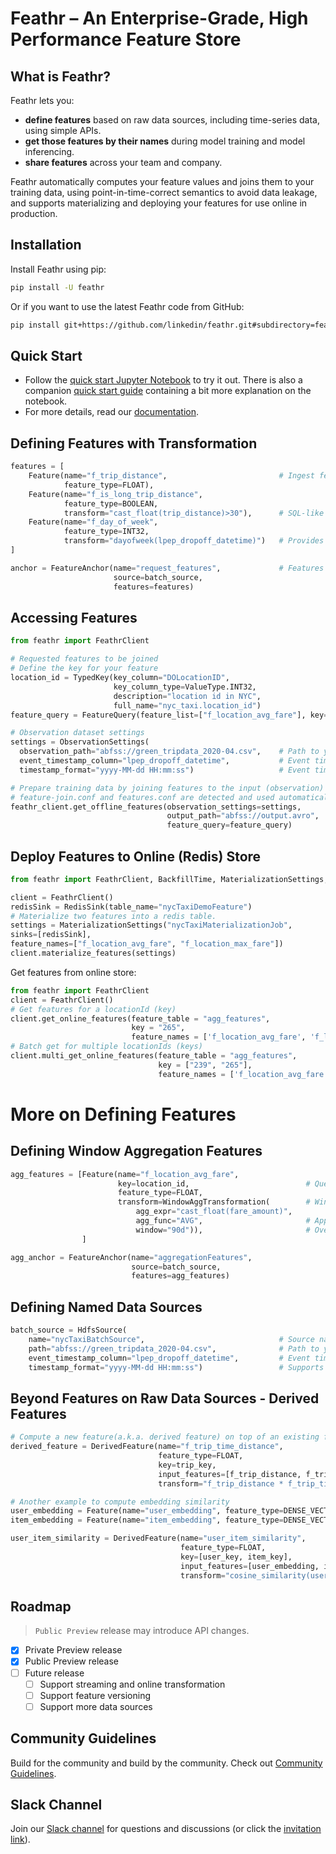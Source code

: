 # Feathr – An Enterprise-Grade, High Performance Feature Store

## What is Feathr?

Feathr lets you:

- **define features** based on raw data sources, including time-series data, using simple APIs.
- **get those features by their names** during model training and model inferencing.
- **share features** across your team and company.

Feathr automatically computes your feature values and joins them to your training data, using point-in-time-correct semantics to avoid data leakage, and supports materializing and deploying your features for use online in production.

## Installation

Install Feathr using pip:

```bash
pip install -U feathr
```

Or if you want to use the latest Feathr code from GitHub:

```bash
pip install git+https://github.com/linkedin/feathr.git#subdirectory=feathr_project
```

## Quick Start

- Follow the [quick start Jupyter Notebook](./feathr_project/feathrcli/data/feathr_user_workspace/nyc_driver_demo.ipynb) to try it out. There is also a companion [quick start guide](./docs/quickstart.md) containing a bit more explanation on the notebook.
- For more details, read our [documentation](https://linkedin.github.io/feathr/).

## Defining Features with Transformation

```python
features = [
    Feature(name="f_trip_distance",                         # Ingest feature data as-is
            feature_type=FLOAT),
    Feature(name="f_is_long_trip_distance",
            feature_type=BOOLEAN,
            transform="cast_float(trip_distance)>30"),      # SQL-like syntax to transform raw data into feature
    Feature(name="f_day_of_week",
            feature_type=INT32,
            transform="dayofweek(lpep_dropoff_datetime)")   # Provides built-in transformation
]

anchor = FeatureAnchor(name="request_features",             # Features anchored on same source
                       source=batch_source,
                       features=features)
```

## Accessing Features

```python
from feathr import FeathrClient

# Requested features to be joined
# Define the key for your feature
location_id = TypedKey(key_column="DOLocationID",
                       key_column_type=ValueType.INT32,
                       description="location id in NYC",
                       full_name="nyc_taxi.location_id")
feature_query = FeatureQuery(feature_list=["f_location_avg_fare"], key=[location_id])

# Observation dataset settings
settings = ObservationSettings(
  observation_path="abfss://green_tripdata_2020-04.csv",    # Path to your observation data
  event_timestamp_column="lpep_dropoff_datetime",           # Event timepstamp field for your data, optional
  timestamp_format="yyyy-MM-dd HH:mm:ss")                   # Event timestamp format， optional

# Prepare training data by joining features to the input (observation) data.
# feature-join.conf and features.conf are detected and used automatically.
feathr_client.get_offline_features(observation_settings=settings,
                                   output_path="abfss://output.avro",
                                   feature_query=feature_query)
```

## Deploy Features to Online (Redis) Store

```python
from feathr import FeathrClient, BackfillTime, MaterializationSettings, RedisSink

client = FeathrClient()
redisSink = RedisSink(table_name="nycTaxiDemoFeature")
# Materialize two features into a redis table.
settings = MaterializationSettings("nycTaxiMaterializationJob",
sinks=[redisSink],
feature_names=["f_location_avg_fare", "f_location_max_fare"])
client.materialize_features(settings)

```

Get features from online store:

```python
from feathr import FeathrClient
client = FeathrClient()
# Get features for a locationId (key)
client.get_online_features(feature_table = "agg_features",
                           key = "265",
                           feature_names = ['f_location_avg_fare', 'f_location_max_fare'])
# Batch get for multiple locationIds (keys)
client.multi_get_online_features(feature_table = "agg_features",
                                 key = ["239", "265"],
                                 feature_names = ['f_location_avg_fare', 'f_location_max_fare'])
```

# More on Defining Features

## Defining Window Aggregation Features

```python
agg_features = [Feature(name="f_location_avg_fare",
                        key=location_id,                          # Query/join key of the feature(group)
                        feature_type=FLOAT,
                        transform=WindowAggTransformation(        # Window Aggregation transformation
                            agg_expr="cast_float(fare_amount)",
                            agg_func="AVG",                       # Apply average aggregation over the window
                            window="90d")),                       # Over a 90-day window
                ]

agg_anchor = FeatureAnchor(name="aggregationFeatures",
                           source=batch_source,
                           features=agg_features)
```

## Defining Named Data Sources

```python
batch_source = HdfsSource(
    name="nycTaxiBatchSource",                              # Source name to enrich your metadata
    path="abfss://green_tripdata_2020-04.csv",              # Path to your data
    event_timestamp_column="lpep_dropoff_datetime",         # Event timestamp for point-in-time correctness
    timestamp_format="yyyy-MM-dd HH:mm:ss")                 # Supports various fromats inculding epoch
```

## Beyond Features on Raw Data Sources - Derived Features

```python
# Compute a new feature(a.k.a. derived feature) on top of an existing feature
derived_feature = DerivedFeature(name="f_trip_time_distance",
                                 feature_type=FLOAT,
                                 key=trip_key,
                                 input_features=[f_trip_distance, f_trip_time_duration],
                                 transform="f_trip_distance * f_trip_time_duration")

# Another example to compute embedding similarity
user_embedding = Feature(name="user_embedding", feature_type=DENSE_VECTOR, key=user_key)
item_embedding = Feature(name="item_embedding", feature_type=DENSE_VECTOR, key=item_key)

user_item_similarity = DerivedFeature(name="user_item_similarity",
                                      feature_type=FLOAT,
                                      key=[user_key, item_key],
                                      input_features=[user_embedding, item_embedding],
                                      transform="cosine_similarity(user_embedding, item_embedding)")
```

## Roadmap

> `Public Preview` release may introduce API changes.

- [x] Private Preview release
- [x] Public Preview release
- [ ] Future release
  - [ ] Support streaming and online transformation
  - [ ] Support feature versioning
  - [ ] Support more data sources

## Community Guidelines

Build for the community and build by the community. Check out [Community Guidelines](CONTRIBUTING.md).

## Slack Channel

Join our [Slack channel](https://feathrai.slack.com) for questions and discussions (or click the [invitation link](https://join.slack.com/t/feathrai/shared_invite/zt-14sxrbacj-7qo2bKL0LVG~4m0Z8gytZQ)).
